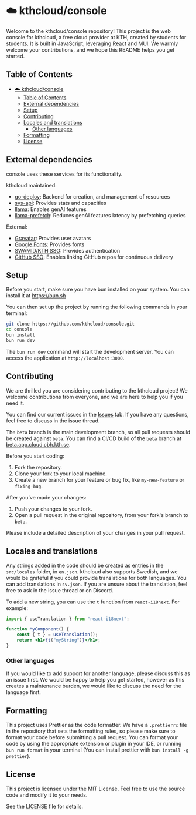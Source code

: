 # ☁️ kthcloud/console

Welcome to the kthcloud/console repository! This project is the web console for kthcloud, a free cloud provider at KTH, created by students for students. It is built in JavaScript, leveraging React and MUI. We warmly welcome your contributions, and we hope this README helps you get started.

## Table of Contents

-   [☁️ kthcloud/console](#️-kthcloudconsole)
    -   [Table of Contents](#table-of-contents)
    -   [External dependencies](#external-dependencies)
    -   [Setup](#setup)
    -   [Contributing](#contributing)
    -   [Locales and translations](#locales-and-translations)
        -   [Other languages](#other-languages)
    -   [Formatting](#formatting)
    -   [License](#license)

## External dependencies

console uses these services for its functionality.

kthcloud maintained:

-   [go-deploy](https://github.com/kthcloud/go-deploy): Backend for creation, and management of resources
-   [sys-api](https://github.com/kthcloud/sys-api): Provides stats and capacities
-   [llama](https://llama.app.cloud.cbh.kth.se/): Enables genAI features
-   [llama-prefetch](https://github.com/kthcloud/llama-prefetch/): Reduces genAI features latency by prefetching queries

External:

-   [Gravatar](https://gravatar.com): Provides user avatars
-   [Google Fonts](https://fonts.google.com): Provides fonts
-   [SWAMID/KTH SSO](https://login.kth.se): Provides authentication
-   [GitHub SSO](https://github.com): Enables linking GitHub repos for continuous delivery

## Setup

Before you start, make sure you have bun installed on your system. You can install it at https://bun.sh

You can then set up the project by running the following commands in your terminal:

```bash
git clone https://github.com/kthcloud/console.git
cd console
bun install
bun run dev
```

The `bun run dev` command will start the development server. You can access the application at `http://localhost:3000`.

## Contributing

We are thrilled you are considering contributing to the kthcloud project! We welcome contributions from everyone, and we are here to help you if you need it.

You can find our current issues in the [Issues](https://github.com/kthcloud/console/issues) tab. If you have any questions, feel free to discuss in the issue thread.

The `beta` branch is the main development branch, so all pull requests should be created against `beta`.
You can find a CI/CD build of the `beta` branch at [beta.app.cloud.cbh.kth.se](https://beta.app.cloud.cbh.kth.se/).

Before you start coding:

1. Fork the repository.
2. Clone your fork to your local machine.
3. Create a new branch for your feature or bug fix, like `my-new-feature` or `fixing-bug`.

After you've made your changes:

1. Push your changes to your fork.
2. Open a pull request in the original repository, from your fork's branch to `beta`.

Please include a detailed description of your changes in your pull request.

## Locales and translations

Any strings added in the code should be created as entries in the `src/locales` folder, in `en.json`. kthcloud also supports Swedish, and we would be grateful if you could provide translations for both languages. You can add translations in `sv.json`. If you are unsure about the translation, feel free to ask in the issue thread or on Discord.

To add a new string, you can use the `t` function from `react-i18next`. For example:

```jsx
import { useTranslation } from "react-i18next";

function MyComponent() {
    const { t } = useTranslation();
    return <h1>{t("myString")}</h1>;
}
```

### Other languages

If you would like to add support for another language, please discuss this as an issue first. We would be happy to help you get started, however as this creates a maintenance burden, we would like to discuss the need for the language first.

## Formatting

This project uses Prettier as the code formatter. We have a `.prettierrc` file in the repository that sets the formatting rules, so please make sure to format your code before submitting a pull request. You can format your code by using the appropriate extension or plugin in your IDE, or running `bun run format` in your terminal (You can install prettier with `bun install -g prettier`).

## License

This project is licensed under the MIT License. Feel free to use the source code and modify it to your needs.

See the [LICENSE](LICENSE) file for details.
